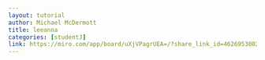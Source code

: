 ```yaml
---
layout: tutorial
author: Michael McDermott
title: leeanna
categories: [studentJ]
link: https://miro.com/app/board/uXjVPagrUEA=/?share_link_id=462695300283
---
```

